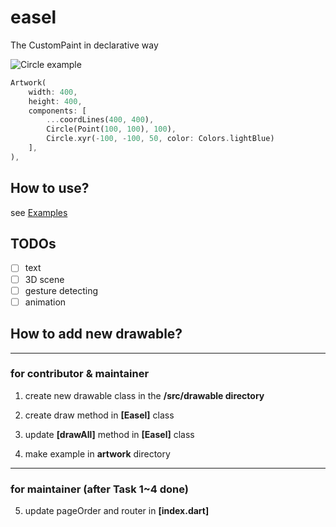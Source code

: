 # easel

The CustomPaint in declarative way

![Circle example](https://i.ibb.co/BPk0tmQ/circle-example.png)

```dart
Artwork(
    width: 400,
    height: 400,
    components: [
        ...coordLines(400, 400),
        Circle(Point(100, 100), 100),
        Circle.xyr(-100, -100, 50, color: Colors.lightBlue)
    ],
),
```

## How to use?

see [Examples](https://letyletylety.gitlab.io/easel_by_example/)

## TODOs

- [ ] text
- [ ] 3D scene
- [ ] gesture detecting
- [ ] animation

## How to add new drawable?

---

### for contributor & maintainer

1. create new drawable class in the **/src/drawable directory**

2. create draw method in **[Easel]** class

3. update **[drawAll]** method in **[Easel]** class

4. make example in **artwork** directory

---

### for maintainer (after Task 1~4 done)

5. update pageOrder and router in **[index.dart]**

